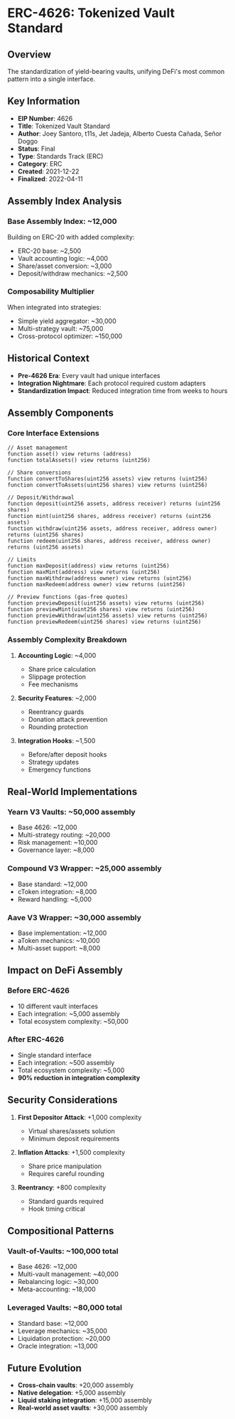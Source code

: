 # ERC-4626: Tokenized Vault Standard

## Overview
The standardization of yield-bearing vaults, unifying DeFi's most common pattern into a single interface.

## Key Information
- **EIP Number**: 4626
- **Title**: Tokenized Vault Standard
- **Author**: Joey Santoro, t11s, Jet Jadeja, Alberto Cuesta Cañada, Señor Doggo
- **Status**: Final
- **Type**: Standards Track (ERC)
- **Category**: ERC
- **Created**: 2021-12-22
- **Finalized**: 2022-04-11

## Assembly Index Analysis

### Base Assembly Index: ~12,000
Building on ERC-20 with added complexity:
- ERC-20 base: ~2,500
- Vault accounting logic: ~4,000
- Share/asset conversion: ~3,000
- Deposit/withdraw mechanics: ~2,500

### Composability Multiplier
When integrated into strategies:
- Simple yield aggregator: ~30,000
- Multi-strategy vault: ~75,000
- Cross-protocol optimizer: ~150,000

## Historical Context
- **Pre-4626 Era**: Every vault had unique interfaces
- **Integration Nightmare**: Each protocol required custom adapters
- **Standardization Impact**: Reduced integration time from weeks to hours

## Assembly Components

### Core Interface Extensions
```solidity
// Asset management
function asset() view returns (address)
function totalAssets() view returns (uint256)

// Share conversions
function convertToShares(uint256 assets) view returns (uint256)
function convertToAssets(uint256 shares) view returns (uint256)

// Deposit/Withdrawal
function deposit(uint256 assets, address receiver) returns (uint256 shares)
function mint(uint256 shares, address receiver) returns (uint256 assets)
function withdraw(uint256 assets, address receiver, address owner) returns (uint256 shares)
function redeem(uint256 shares, address receiver, address owner) returns (uint256 assets)

// Limits
function maxDeposit(address) view returns (uint256)
function maxMint(address) view returns (uint256)
function maxWithdraw(address owner) view returns (uint256)
function maxRedeem(address owner) view returns (uint256)

// Preview functions (gas-free quotes)
function previewDeposit(uint256 assets) view returns (uint256)
function previewMint(uint256 shares) view returns (uint256)
function previewWithdraw(uint256 assets) view returns (uint256)
function previewRedeem(uint256 shares) view returns (uint256)
```

### Assembly Complexity Breakdown
1. **Accounting Logic**: ~4,000
   - Share price calculation
   - Slippage protection
   - Fee mechanisms

2. **Security Features**: ~2,000
   - Reentrancy guards
   - Donation attack prevention
   - Rounding protection

3. **Integration Hooks**: ~1,500
   - Before/after deposit hooks
   - Strategy updates
   - Emergency functions

## Real-World Implementations

### Yearn V3 Vaults: ~50,000 assembly
- Base 4626: ~12,000
- Multi-strategy routing: ~20,000
- Risk management: ~10,000
- Governance layer: ~8,000

### Compound V3 Wrapper: ~25,000 assembly
- Base standard: ~12,000
- cToken integration: ~8,000
- Reward handling: ~5,000

### Aave V3 Wrapper: ~30,000 assembly
- Base implementation: ~12,000
- aToken mechanics: ~10,000
- Multi-asset support: ~8,000

## Impact on DeFi Assembly

### Before ERC-4626
- 10 different vault interfaces
- Each integration: ~5,000 assembly
- Total ecosystem complexity: ~50,000

### After ERC-4626
- Single standard interface
- Each integration: ~500 assembly
- Total ecosystem complexity: ~5,000
- **90% reduction in integration complexity**

## Security Considerations
1. **First Depositor Attack**: +1,000 complexity
   - Virtual shares/assets solution
   - Minimum deposit requirements

2. **Inflation Attacks**: +1,500 complexity
   - Share price manipulation
   - Requires careful rounding

3. **Reentrancy**: +800 complexity
   - Standard guards required
   - Hook timing critical

## Compositional Patterns

### Vault-of-Vaults: ~100,000 total
- Base 4626: ~12,000
- Multi-vault management: ~40,000
- Rebalancing logic: ~30,000
- Meta-accounting: ~18,000

### Leveraged Vaults: ~80,000 total
- Standard base: ~12,000
- Leverage mechanics: ~35,000
- Liquidation protection: ~20,000
- Oracle integration: ~13,000

## Future Evolution
- **Cross-chain vaults**: +20,000 assembly
- **Native delegation**: +5,000 assembly
- **Liquid staking integration**: +15,000 assembly
- **Real-world asset vaults**: +30,000 assembly
